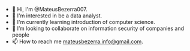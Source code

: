- 👋 Hi, I'm @MateusBezerra007.
- 👀 I'm interested in be a data analyst.
- 🌱 I'm currently learning introduction of computer science.
- 💞️ I’m looking to collaborate on information security of companies and people
- 📫 How to reach me mateusbezerra.info@gmail.com.

<!---
mateushshshsh/mateushshshsh is a ✨ special ✨ repository because its `README.md` (this file) appears on your GitHub profile.
You can click the Preview link to take a look at your changes.
--->
